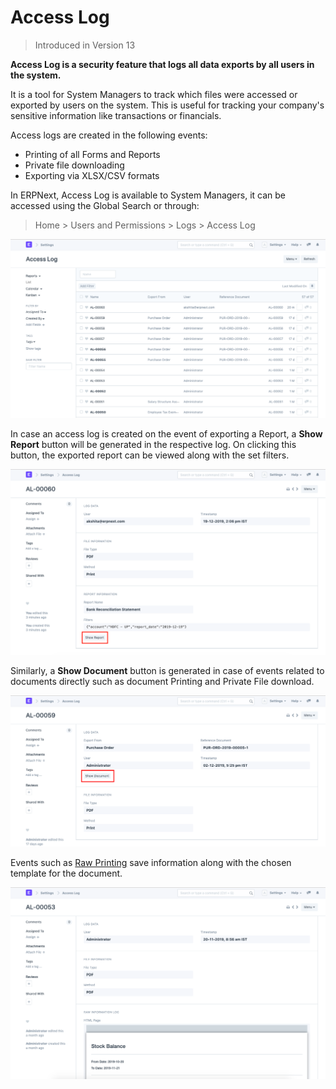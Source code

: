 
# Access Log



> 
> Introduced in Version 13
> 
> 
> 


**Access Log is a security feature that logs all data exports by all users in the system.**


It is a tool for System Managers to track which files were accessed or exported by users on the system. This is useful for tracking your company's sensitive information like transactions or financials.


Access logs are created in the following events:


* Printing of all Forms and Reports
* Private file downloading
* Exporting via XLSX/CSV formats


In ERPNext, Access Log is available to System Managers, it can be accessed using the Global Search or through:



> 
> Home > Users and Permissions > Logs > Access Log
> 
> 
> 


![Access Log](/files/using-access-log-3.png)


In case an access log is created on the event of exporting a Report, a **Show Report** button will be generated in the respective log. On clicking this button, the exported report can be viewed along with the set filters.


![Access Log](/files/using-access-log-1.png)


Similarly, a **Show Document** button is generated in case of events related to documents directly such as document Printing and Private File download.


![Access Log](/files/using-access-log-2.png)


Events such as [Raw Printing](/docs/v13/user/manual/en/setting-up/print/raw-printing) save information along with the chosen template for the document.


![Access Log](/files/using-acces-log-4.png)


